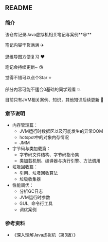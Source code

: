 ## README

### 简介

该仓库记录Java虚拟机相关笔记与案例**😆** 

笔记内容干货满满 :airplane:

思维导图方便复习 ❤️

笔记会持续更新~  :kissing_heart: 

觉得不错可以点个Star ⭐️ 

部分内容可能不适合0基础的同学观看 💥

目前只有JVM相关案例、知识，其他知识后续更新  :santa:



### 章节说明

- 内存管理篇：
  - JVM运行时数据区以及可能发生的异常OOM
  - hotspot中的对象内存情况
  - JMM
- 字节码与类加载篇：
  - 字节码文件结构、字节码指令集
  - 类加载机制、编译器与执行引擎、方法调用
- 垃圾回收篇：
  - 引用、垃圾回收算法
  - 垃圾收集器
- 性能调优：
  - 分析GC日志
  - JVM运行时参数
  - GUI、命令行工具
  - 调优案例



### 参考资料

- 《深入理解Java虚拟机（第3版）》

  
